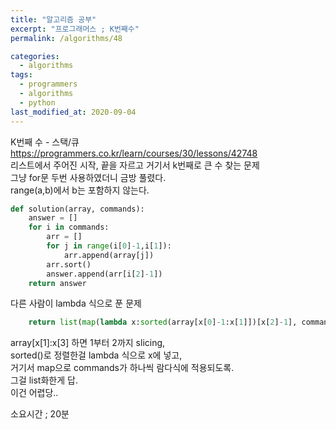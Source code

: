 ```yaml
---
title: "알고리즘 공부"
excerpt: "프로그래머스 ; K번째수"
permalink: /algorithms/48

categories:
  - algorithms
tags:
  - programmers
  - algorithms
  - python
last_modified_at: 2020-09-04
---
```

K번째 수 - 스택/큐  
<https://programmers.co.kr/learn/courses/30/lessons/42748>  
리스트에서 주어진 시작, 끝을 자르고 거기서 k번째로 큰 수 찾는 문제  
그냥 for문 두번 사용하였더니 금방 풀렸다.  
range(a,b)에서 b는 포함하지 않는다.  

```python
def solution(array, commands):
    answer = []
    for i in commands:
        arr = []
        for j in range(i[0]-1,i[1]):
            arr.append(array[j])
        arr.sort()
        answer.append(arr[i[2]-1])
    return answer
```  
다른 사람이 lambda 식으로 푼 문제
```python
    return list(map(lambda x:sorted(array[x[0]-1:x[1]])[x[2]-1], commands))
```  
array[x[1]:x[3] 하면 1부터 2까지 slicing,  
sorted()로 정렬한걸 lambda 식으로 x에 넣고,  
거기서 map으로 commands가 하나씩 람다식에 적용되도록.  
그걸 list화한게 답.  
이건 어렵당..  

소요시간 ; 20분